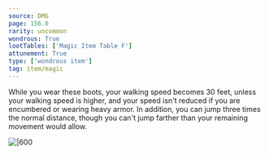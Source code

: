 ```yaml
---
source: DMG
page: 156.0
rarity: uncommon
wondrous: True
lootTables: ['Magic Item Table F']
attunement: True
type: ['wondrous item']
tag: item/magic
---
```


While you wear these boots, your walking speed becomes 30 feet, unless your walking speed is higher, and your speed isn't reduced if you are encumbered or wearing heavy armor. In addition, you can jump three times the normal distance, though you can't jump farther than your remaining movement would allow.


![|600](https://5e.tools/img/items/DMG/Boots%20of%20Striding%20and%20Springing.jpg)